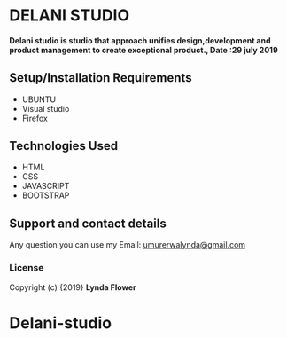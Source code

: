 # DELANI STUDIO
#### Delani studio is studio that approach unifies design,development and product management to create exceptional product., Date :29 july 2019
## Setup/Installation Requirements
* UBUNTU
* Visual studio
* Firefox

## Technologies Used
* HTML
* CSS
* JAVASCRIPT
* BOOTSTRAP

## Support and contact details
Any question you can use my Email: umurerwalynda@gmail.com
### License
Copyright (c) {2019} **Lynda Flower**
  
# Delani-studio
